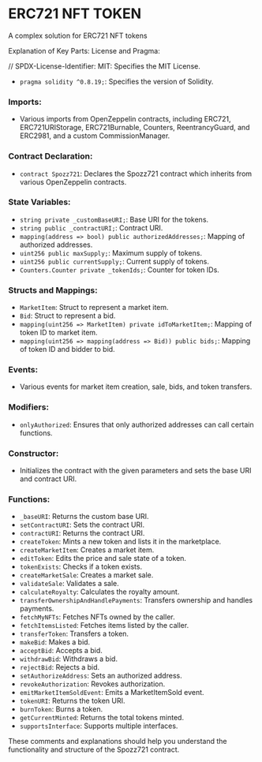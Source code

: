 # ERC721 NFT TOKEN

A complex solution for ERC721 NFT tokens


Explanation of Key Parts:
License and Pragma:

// SPDX-License-Identifier: MIT: Specifies the MIT License.
- `pragma solidity ^0.8.19;`: Specifies the version of Solidity.

### Imports:

- Various imports from OpenZeppelin contracts, including ERC721, ERC721URIStorage, ERC721Burnable, Counters, ReentrancyGuard, and ERC2981, and a custom CommissionManager.

### Contract Declaration:

- `contract Spozz721`: Declares the Spozz721 contract which inherits from various OpenZeppelin contracts.

### State Variables:

- `string private _customBaseURI;`: Base URI for the tokens.
- `string public _contractURI;`: Contract URI.
- `mapping(address => bool) public authorizedAddresses;`: Mapping of authorized addresses.
- `uint256 public maxSupply;`: Maximum supply of tokens.
- `uint256 public currentSupply;`: Current supply of tokens.
- `Counters.Counter private _tokenIds;`: Counter for token IDs.

### Structs and Mappings:

- `MarketItem`: Struct to represent a market item.
- `Bid`: Struct to represent a bid.
- `mapping(uint256 => MarketItem) private idToMarketItem;`: Mapping of token ID to market item.
- `mapping(uint256 => mapping(address => Bid)) public bids;`: Mapping of token ID and bidder to bid.

### Events:

- Various events for market item creation, sale, bids, and token transfers.

### Modifiers:

- `onlyAuthorized`: Ensures that only authorized addresses can call certain functions.

### Constructor:

- Initializes the contract with the given parameters and sets the base URI and contract URI.

### Functions:

- `_baseURI`: Returns the custom base URI.
- `setContractURI`: Sets the contract URI.
- `contractURI`: Returns the contract URI.
- `createToken`: Mints a new token and lists it in the marketplace.
- `createMarketItem`: Creates a market item.
- `editToken`: Edits the price and sale state of a token.
- `tokenExists`: Checks if a token exists.
- `createMarketSale`: Creates a market sale.
- `validateSale`: Validates a sale.
- `calculateRoyalty`: Calculates the royalty amount.
- `transferOwnershipAndHandlePayments`: Transfers ownership and handles payments.
- `fetchMyNFTs`: Fetches NFTs owned by the caller.
- `fetchItemsListed`: Fetches items listed by the caller.
- `transferToken`: Transfers a token.
- `makeBid`: Makes a bid.
- `acceptBid`: Accepts a bid.
- `withdrawBid`: Withdraws a bid.
- `rejectBid`: Rejects a bid.
- `setAuthorizeAddress`: Sets an authorized address.
- `revokeAuthorization`: Revokes authorization.
- `emitMarketItemSoldEvent`: Emits a MarketItemSold event.
- `tokenURI`: Returns the token URI.
- `burnToken`: Burns a token.
- `getCurrentMinted`: Returns the total tokens minted.
- `supportsInterface`: Supports multiple interfaces.

These comments and explanations should help you understand the functionality and structure of the Spozz721 contract.

